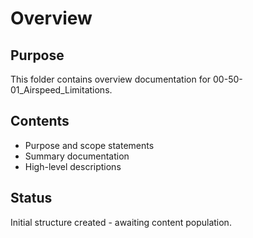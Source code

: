 # Overview

## Purpose
This folder contains overview documentation for 00-50-01_Airspeed_Limitations.

## Contents
- Purpose and scope statements
- Summary documentation
- High-level descriptions

## Status
Initial structure created - awaiting content population.
